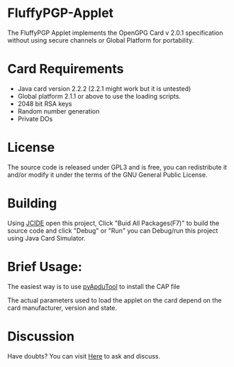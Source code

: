 # FluffyPGP-Applet
The FluffyPGP Applet implements the OpenGPG Card v 2.0.1 specification without using secure channels or Global Platform for portability.

Card Requirements
==================
- Java card version 2.2.2 (2.2.1 might work but it is untested)
- Global platform 2.1.1 or above to use the loading scripts.
- 2048 bit RSA keys
- Random number generation
- Private DOs

License 
=======
The source code is released under GPL3 and is free, you can redistribute it and/or modify it under the terms of the GNU General Public License.

Building
===

Using [JCIDE](http://javacardos.com/javacardforum/viewtopic.php?f=26&t=43) open this project,  Click "Buid All Packages(F7)" to build the source code and click "Debug" or "Run" you can Debug/run this project using Java Card Simulator.


Brief Usage:
============

The easiest way is to use [pyApduTool](http://javacardos.com/javacardforum/viewtopic.php?f=3&t=38)  to install the CAP file

The actual parameters used to load the applet on the card depend on the card manufacturer, version and state.

Discussion
===
Have doubts? You can visit [Here](http://javacardos.com/javacardforum/viewforum.php?f=35) to ask and discuss.
